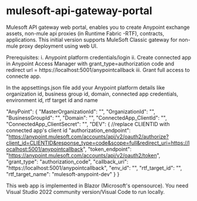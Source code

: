 # mulesoft-api-gateway-portal

Mulesoft API gateway web portal, enables you to create Anypoint exchange assets, non-mule api proxies (in Runtime Fabric -RTF), contracts, applications.
This initial version supports MuleSoft Classic gateway for non-mule proxy deployment using web UI.


Prerequisites:
  i. Anypoint platform credentials/login
  ii. Create connected app in Anypoint Access Manager with grant_type=authorization code and redirect url = https://localhost:5001/anypointcallback
  iii. Grant full access to connecte app.

In the appsettings.json file add your Anypoint platform details like organization id, business group id, domain, connected app credentials, environment id,
rtf target id and name


  "AnyPoint": {
    "MasterOrganizationId": "",
    "OrganizationId": "",
    "BusinessGroupId": "",
    "Domain": "",
    "ConnectedApp_ClientId": "",
    "ConnectedApp_ClientSecret": "",
    "DEV": {
      //replace CLIENTID with connected app's client id
      "authorization_endpoint": "https://anypoint.mulesoft.com/accounts/api/v2/oauth2/authorize?client_id=CLIENTID&response_type=code&scope=full&redirect_uri=https://localhost:5001/anypointcallback",
      "token_endpoint": "https://anypoint.mulesoft.com/accounts/api/v2/oauth2/token",
      "grant_type": "authorization_code",
      "callback_uri": "https://localhost:5001/anypointcallback",
      "env_id": "",
      "rtf_target_id": "",
      "rtf_target_name": "mulesoft-anypoint-dev"
    }
  }
  
  This web app is implemented in Blazor (Microsoft's opensource). You need Visual Studio 2022 community version/Visual Code to run locally.
